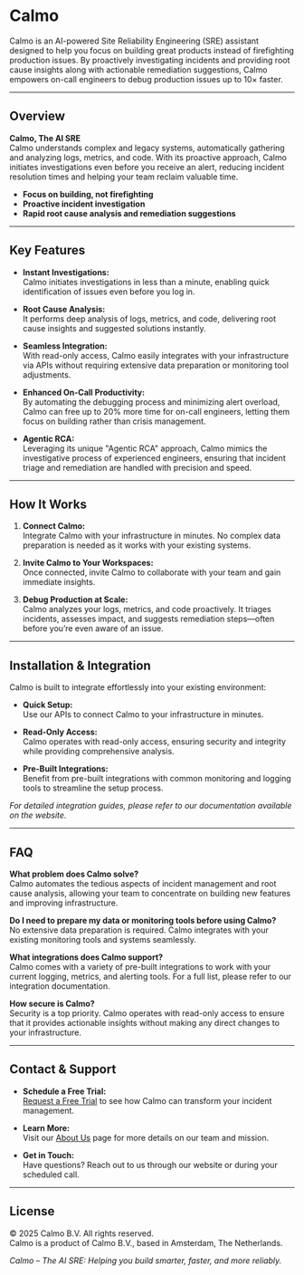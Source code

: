 # Calmo

Calmo is an AI-powered Site Reliability Engineering (SRE) assistant designed to help you focus on building great products instead of firefighting production issues. By proactively investigating incidents and providing root cause insights along with actionable remediation suggestions, Calmo empowers on-call engineers to debug production issues up to 10× faster.

---

## Overview

**Calmo, The AI SRE**  
Calmo understands complex and legacy systems, automatically gathering and analyzing logs, metrics, and code. With its proactive approach, Calmo initiates investigations even before you receive an alert, reducing incident resolution times and helping your team reclaim valuable time.

- **Focus on building, not firefighting**  
- **Proactive incident investigation**  
- **Rapid root cause analysis and remediation suggestions**

---

## Key Features

- **Instant Investigations:**  
  Calmo initiates investigations in less than a minute, enabling quick identification of issues even before you log in.

- **Root Cause Analysis:**  
  It performs deep analysis of logs, metrics, and code, delivering root cause insights and suggested solutions instantly.

- **Seamless Integration:**  
  With read-only access, Calmo easily integrates with your infrastructure via APIs without requiring extensive data preparation or monitoring tool adjustments.

- **Enhanced On-Call Productivity:**  
  By automating the debugging process and minimizing alert overload, Calmo can free up to 20% more time for on-call engineers, letting them focus on building rather than crisis management.

- **Agentic RCA:**  
  Leveraging its unique "Agentic RCA" approach, Calmo mimics the investigative process of experienced engineers, ensuring that incident triage and remediation are handled with precision and speed.

---

## How It Works

1. **Connect Calmo:**  
   Integrate Calmo with your infrastructure in minutes. No complex data preparation is needed as it works with your existing systems.

2. **Invite Calmo to Your Workspaces:**  
   Once connected, invite Calmo to collaborate with your team and gain immediate insights.

3. **Debug Production at Scale:**  
   Calmo analyzes your logs, metrics, and code proactively. It triages incidents, assesses impact, and suggests remediation steps—often before you’re even aware of an issue.

---

## Installation & Integration

Calmo is built to integrate effortlessly into your existing environment:

- **Quick Setup:**  
  Use our APIs to connect Calmo to your infrastructure in minutes.

- **Read-Only Access:**  
  Calmo operates with read-only access, ensuring security and integrity while providing comprehensive analysis.

- **Pre-Built Integrations:**  
  Benefit from pre-built integrations with common monitoring and logging tools to streamline the setup process.

_For detailed integration guides, please refer to our documentation available on the website._

---

## FAQ

**What problem does Calmo solve?**  
Calmo automates the tedious aspects of incident management and root cause analysis, allowing your team to concentrate on building new features and improving infrastructure.

**Do I need to prepare my data or monitoring tools before using Calmo?**  
No extensive data preparation is required. Calmo integrates with your existing monitoring tools and systems seamlessly.

**What integrations does Calmo support?**  
Calmo comes with a variety of pre-built integrations to work with your current logging, metrics, and alerting tools. For a full list, please refer to our integration documentation.

**How secure is Calmo?**  
Security is a top priority. Calmo operates with read-only access to ensure that it provides actionable insights without making any direct changes to your infrastructure.

---

## Contact & Support

- **Schedule a Free Trial:**  
  [Request a Free Trial](https://getcalmo.com) to see how Calmo can transform your incident management.

- **Learn More:**  
  Visit our [About Us](https://getcalmo.com/about-us) page for more details on our team and mission.

- **Get in Touch:**  
  Have questions? Reach out to us through our website or during your scheduled call.

---

## License

© 2025 Calmo B.V. All rights reserved.  
Calmo is a product of Calmo B.V., based in Amsterdam, The Netherlands.

*Calmo – The AI SRE: Helping you build smarter, faster, and more reliably.*
